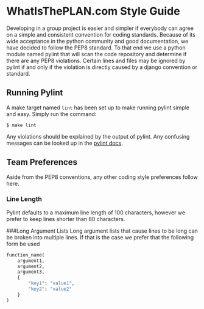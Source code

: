 WhatIsThePLAN.com Style Guide
=============================
Developing in a group project is easier and simpler if everybody can agree on a simple and consistent convention
for coding standards. Because of its wide acceptance in the python community and good documentation, we have
decided to follow the PEP8 standard. To that end we use a python module named pylint that will scan the code
repository and determine if there are any PEP8 violations. Certain lines and files may be ignored by pylint if and
only if the violation is directly caused by a django convention or standard.

Running Pylint
--------------
A make target named `lint` has been set up to make running pylint simple and easy. Simply run the command:
```
$ make lint
```
Any violations should be explained by the output of pylint. Any confusing messages can be looked up in the
[pylint docs](http://docs.pylint.org/features.html).

Team Preferences
----------------
Aside from the PEP8 conventions, any
other coding style preferences follow here.

### Line Length
Pylint defaults to a maximum line length of 100 characters, however we prefer to keep lines shorter than 80
characters.

###Long Argument Lists
Long argument lists that cause lines to be long can be broken into multiple lines. If that is the case we prefer
that the following form be used

```python
function_name(
    argument1,
    argument2,
    argument3,
    {
        "key1": "value1",
        "key2": "value2"
    }
)
```
